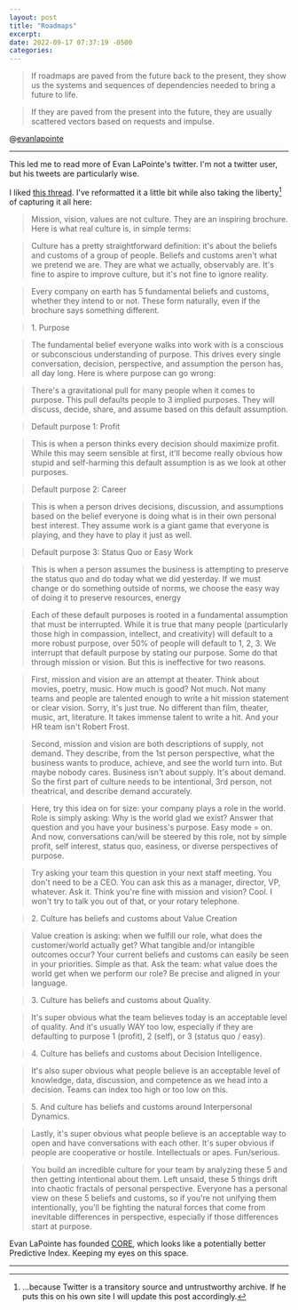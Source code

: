 ```yaml
---
layout: post
title: "Roadmaps"
excerpt: 
date: 2022-09-17 07:37:19 -0500
categories: 
---
```


> If roadmaps are paved from the future back to the present, they show us the systems and sequences of dependencies needed to bring a future to life.

> If they are paved from the present into the future, they are usually scattered vectors based on requests and impulse.

@[evanlapointe](https://twitter.com/evanlapointe/status/1570451465327738880)

---

This led me to read more of Evan LaPointe's twitter. I'm not a twitter user, but his tweets are particularly wise.

I liked [this thread](https://twitter.com/evanlapointe/status/1570449766819172353). I've reformatted it a little bit while also taking the liberty[^1] of capturing it all here:

> Mission, vision, values are not culture. They are an inspiring brochure. Here is what real culture is, in simple terms:

> Culture has a pretty straightforward definition: it's about the beliefs and customs of a group of people. Beliefs and customs aren't what we pretend we are. They are what we actually, observably are. It's fine to aspire to improve culture, but it's not fine to ignore reality.

> Every company on earth has 5 fundamental beliefs and customs, whether they intend to or not. These form naturally, even if the brochure says something different.

> 1\. Purpose  

> The fundamental belief everyone walks into work with is a conscious or subconscious understanding of purpose. This drives every single conversation, decision, perspective, and assumption the person has, all day long. Here is where purpose can go wrong:

> There's a gravitational pull for many people when it comes to purpose. This pull defaults people to 3 implied purposes. They will discuss, decide, share, and assume based on this default assumption.

> Default purpose 1: Profit

> This is when a person thinks every decision should maximize profit. While this may seem sensible at first, it'll become really obvious how stupid and self-harming this default assumption is as we look at other purposes.

> Default purpose 2: Career  

> This is when a person drives decisions, discussion, and assumptions based on the belief everyone is doing what is in their own personal best interest. They assume work is a giant game that everyone is playing, and they have to play it just as well.

> Default purpose 3: Status Quo or Easy Work  

> This is when a person assumes the business is attempting to preserve the status quo and do today what we did yesterday. If we must change or do something outside of norms, we choose the easy way of doing it to preserve resources, energy

> Each of these default purposes is rooted in a fundamental assumption that must be interrupted. While it is true that many people (particularly those high in compassion, intellect, and creativity) will default to a more robust purpose, over 50% of people will default to 1, 2, 3. We interrupt that default purpose by stating our purpose. Some do that through mission or vision. But this is ineffective for two reasons.  

> First, mission and vision are an attempt at theater. Think about movies, poetry, music. How much is good? Not much. Not many teams and people are talented enough to write a hit mission statement or clear vision. Sorry, it's just true. No different than film, theater, music, art, literature. It takes immense talent to write a hit. And your HR team isn't Robert Frost.

> Second, mission and vision are both descriptions of supply, not demand. They describe, from the 1st person perspective, what the business wants to produce, achieve, and see the world turn into. But maybe nobody cares. Business isn't about supply. It's about demand. So the first part of culture needs to be intentional, 3rd person, not theatrical, and describe demand accurately.  

> Here, try this idea on for size: your company plays a role in the world. Role is simply asking: Why is the world glad we exist? Answer that question and you have your business's purpose. Easy mode = on. And now, conversations can/will be steered by this role, not by simple profit, self interest, status quo, easiness, or diverse perspectives of purpose.

> Try asking your team this question in your next staff meeting. You don't need to be a CEO. You can ask this as a manager, director, VP, whatever. Ask it. Think you're fine with mission and vision? Cool. I won't try to talk you out of that, or your rotary telephone.

> 2\. Culture has beliefs and customs about Value Creation

> Value creation is asking: when we fulfill our role, what does the customer/world actually get? What tangible and/or intangible outcomes occur? Your current beliefs and customs can easily be seen in your priorities. Simple as that. Ask the team: what value does the world get when we perform our role? Be precise and aligned in your language.

> 3\. Culture has beliefs and customs about Quality.

> It's super obvious what the team believes today is an acceptable level of quality. And it's usually WAY too low, especially if they are defaulting to purpose 1 (profit), 2 (self), or 3 (status quo / easy).

> 4\. Culture has beliefs and customs about Decision Intelligence.

> It's also super obvious what people believe is an acceptable level of knowledge, data, discussion, and competence as we head into a decision. Teams can index too high or too low on this.

> 5\. And culture has beliefs and customs around Interpersonal Dynamics.

> Lastly, it's super obvious what people believe is an acceptable way to open and have conversations with each other. It's super obvious if people are cooperative or hostile. Intellectuals or apes. Fun/serious.

> You build an incredible culture for your team by analyzing these 5 and then getting intentional about them. Left unsaid, these 5 things drift into chaotic fractals of personal perspective. Everyone has a personal view on these 5 beliefs and customs, so if you're not unifying them intentionally, you'll be fighting the natural forces that come from inevitable differences in perspective, especially if those differences start at purpose.

Evan LaPointe has founded [CORE](https://www.core-sciences.com/), which looks like a potentially better Predictive Index. Keeping my eyes on this space.

---

[^1]: ...because Twitter is a transitory source and untrustworthy archive. If he puts this on his own site I will update this post accordingly.